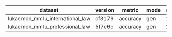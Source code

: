 | dataset | version | metric | mode | q3b_q_p_hf |
|----- | ----- | ----- | ----- | -----|
| lukaemon_mmlu_international_law | cf3179 | accuracy | gen | 1.65 |
| lukaemon_mmlu_professional_law | 5f7e6c | accuracy | gen | 2.67 |
